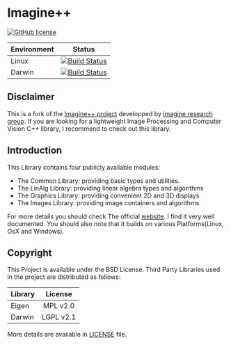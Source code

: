 # Imagine++

[![GitHub license](https://img.shields.io/badge/license-New%20BSD-blue.svg)](https://raw.githubusercontent.com/Ethiy/imagine-pp/master/LICENSE)

| Environment              | Status        |
| ------------------------ |:-------------:|
| Linux                    | [![Build Status](https://travis-ci.org/Ethiy/imagine-pp.svg?branch=master)](https://travis-ci.org/Ethiy/imagine-pp)|
| Darwin                   |[![Build Status](https://travis-ci.org/Ethiy/imagine-pp.svg?branch=master)](https://travis-ci.org/Ethiy/imagine-pp)|

## Disclaimer

This is a fork of the [Imagine++ project](http://imagine.enpc.fr/~monasse/Imagine++) developped by [Imagine research group](http://imagine.enpc.fr).
If you are looking for a lightweight Image Processing and Computer Vision C++ library, I recommend to check out this library.

## Introduction

This Library contains four publicly available modules:

* The Common Library: providing basic types and utilities.
* The LinAlg Library: providing linear algebra types and algorithms
* The Graphics Library: providing convenient 2D and 3D displays
* The Images Library: providing image containers and algorithms

For more details you should check The official [website](http://imagine.enpc.fr/~monasse/Imagine++/index.html). I find it very well documented. You should also note that it builds on various Platforms(Linux, OsX and Windows).

## Copyright

This Project is available under the BSD License. Third Party Libraries used in the project are distributed as follows:

| Library              | License       |
| -------------------- |:-------------:|
| Eigen                | MPL v2.0      |
| Darwin               | LGPL v2.1     |

More details are available in [LICENSE](https://github.com/Ethiy/imagine-pp/blob/master/LICENSE) file.
